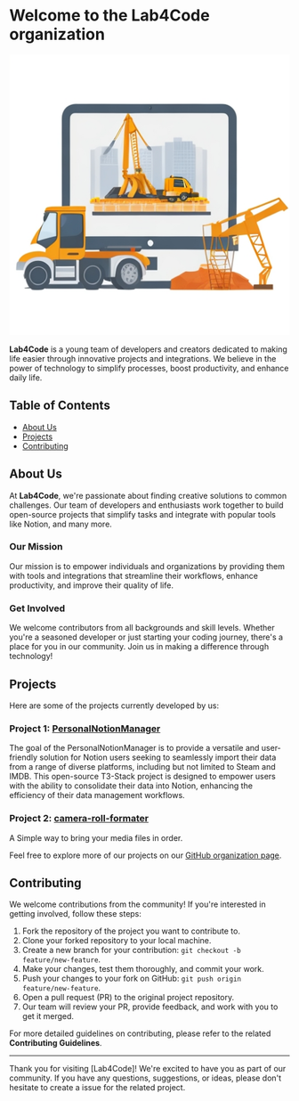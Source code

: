 # Welcome to the Lab4Code organization

![Your Organization Logo](assets/Lab4Code_Logo.jpg)

**Lab4Code** is a young team of developers and creators dedicated to making life easier through innovative projects and integrations. We believe in the power of technology to simplify processes, boost productivity, and enhance daily life.

## Table of Contents

- [About Us](#about-us)
- [Projects](#projects)
- [Contributing](#contributing)

## About Us

At **Lab4Code**, we're passionate about finding creative solutions to common challenges. Our team of developers and enthusiasts work together to build open-source projects that simplify tasks and integrate with popular tools like Notion, and many more.

### Our Mission

Our mission is to empower individuals and organizations by providing them with tools and integrations that streamline their workflows, enhance productivity, and improve their quality of life.

### Get Involved

We welcome contributors from all backgrounds and skill levels. Whether you're a seasoned developer or just starting your coding journey, there's a place for you in our community. Join us in making a difference through technology!

## Projects

Here are some of the projects currently developed by us:

### Project 1: [PersonalNotionManager](https://github.com/Lab4Code/PersonalNotionManager)

The goal of the PersonalNotionManager is to provide a versatile and user-friendly solution for Notion users seeking to seamlessly import their data from a range of diverse platforms, including but not limited to Steam and IMDB. This open-source T3-Stack project is designed to empower users with the ability to consolidate their data into Notion, enhancing the efficiency of their data management workflows.

### Project 2: [camera-roll-formater](https://github.com/Lab4Code/camera-roll-formater)

A Simple way to bring your media files in order.

Feel free to explore more of our projects on our [GitHub organization page](https://github.com/Lab4Code).

## Contributing

We welcome contributions from the community! If you're interested in getting involved, follow these steps:

1. Fork the repository of the project you want to contribute to.
2. Clone your forked repository to your local machine.
3. Create a new branch for your contribution: `git checkout -b feature/new-feature`.
4. Make your changes, test them thoroughly, and commit your work.
5. Push your changes to your fork on GitHub: `git push origin feature/new-feature`.
6. Open a pull request (PR) to the original project repository.
7. Our team will review your PR, provide feedback, and work with you to get it merged.

For more detailed guidelines on contributing, please refer to the related **Contributing Guidelines**.

---

Thank you for visiting [Lab4Code]! We're excited to have you as part of our community. If you have any questions, suggestions, or ideas, please don't hesitate to create a issue for the related project.
